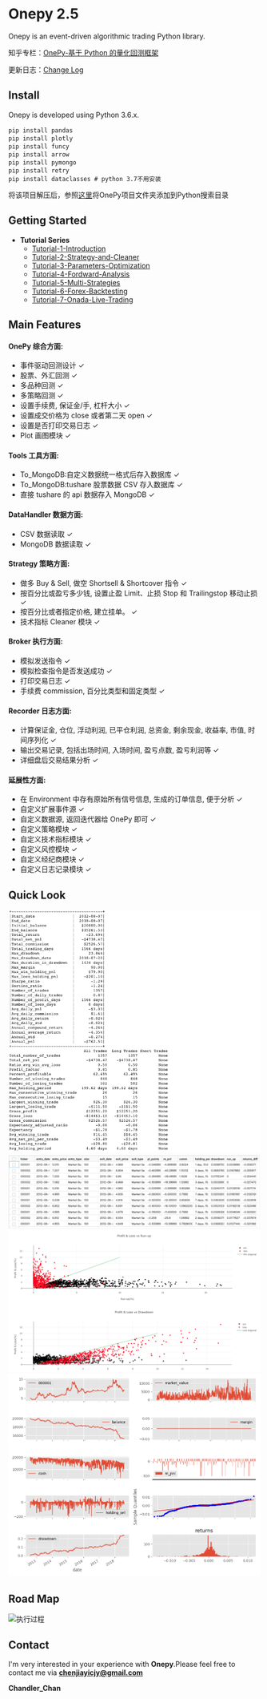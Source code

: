 # Onepy 2.5

Onepy is an event-driven algorithmic trading Python library.

知乎专栏：[OnePy-基于 Python 的量化回测框架](https://zhuanlan.zhihu.com/onepy)

更新日志：[Change Log](CHANGE_LOG.md)

## Install

Onepy is developed using Python 3.6.x. 

```{python}
pip install pandas
pip install plotly
pip install funcy
pip install arrow
pip install pymongo
pip install retry
pip install dataclasses # python 3.7不用安装
```

将该项目解压后，参照[这里](https://www.jianshu.com/p/cb6447e1cf88)将OnePy项目文件夹添加到Python搜索目录


## Getting Started

- **Tutorial Series**
  - [Tutorial-1-Introduction](./examples/Tutorial-1-Introduction.ipynb)
  - [Tutorial-2-Strategy-and-Cleaner](./examples/Tutorial-2-Strategy-and-Cleaner.ipynb)
  - [Tutorial-3-Parameters-Optimization](./examples/Tutorial-3-Parameters-Optimization.ipynb)
  - [Tutorial-4-Fordward-Analysis](./examples/Tutorial-4-Fordward-Analysis.ipynb)
  - [Tutorial-5-Multi-Strategies](./examples/Tutorial-5-Multi-Strategies.ipynb)
  - [Tutorial-6-Forex-Backtesting](./examples/Tutorial-6-Forex-Backtesting.ipynb)
  - [Tutorial-7-Onada-Live-Trading](./examples/Tutorial-7-Onada-Live-Trading.ipynb)



## Main Features

#### OnePy 综合方面:

*   事件驱动回测设计 ✓
*   股票、外汇回测 ✓
*   多品种回测 ✓
*   多策略回测 ✓
*   设置手续费, 保证金/手, 杠杆大小 ✓
*   设置成交价格为 close 或者第二天 open ✓
*   设置是否打印交易日志 ✓
*   Plot 画图模块 ✓

#### Tools 工具方面:

*   To_MongoDB:自定义数据统一格式后存入数据库 ✓
*   To_MongoDB:tushare 股票数据 CSV 存入数据库 ✓
*   直接 tushare 的 api 数据存入 MongoDB ✓

#### DataHandler 数据方面:

*   CSV 数据读取 ✓
*   MongoDB 数据读取 ✓

#### Strategy 策略方面:

*   做多 Buy & Sell, 做空 Shortsell & Shortcover 指令 ✓
*   按百分比或盈亏多少钱, 设置止盈 Limit、止损 Stop 和 Trailingstop 移动止损 ✓
*   按百分比或者指定价格, 建立挂单。 ✓
*   技术指标 Cleaner 模块 ✓

#### Broker 执行方面:

*   模拟发送指令 ✓
*   模拟检查指令是否发送成功 ✓
*   打印交易日志 ✓
*   手续费 commission, 百分比类型和固定类型 ✓

#### Recorder 日志方面:

*   计算保证金, 仓位, 浮动利润, 已平仓利润, 总资金, 剩余现金, 收益率, 市值, 时间序列化 ✓
*   输出交易记录, 包括出场时间, 入场时间, 盈亏点数, 盈亏利润等 ✓
*   详细盘后交易结果分析 ✓

#### 延展性方面:

*   在 Environment 中存有原始所有信号信息, 生成的订单信息, 便于分析 ✓
*   自定义扩展事件源 ✓
*   自定义数据源, 返回迭代器给 OnePy 即可 ✓
*   自定义策略模块 ✓
*   自定义技术指标模块 ✓
*   自定义风控模块 ✓
*   自定义经纪商模块 ✓
*   自定义日志记录模块 ✓

## Quick Look

![Plot](./docs/Summary-Plot.png)
![Plot](./docs/Trade-Analysis.png)
![Plot](./docs/Matplotlib-Plot.png)


## Road Map

![执行过程](docs/OnePy_执行过程.png)

## Contact

I'm very interested in your experience with **Onepy**.Please feel free to
contact me via **chenjiayicjy@gmail.com**

**Chandler_Chan**
